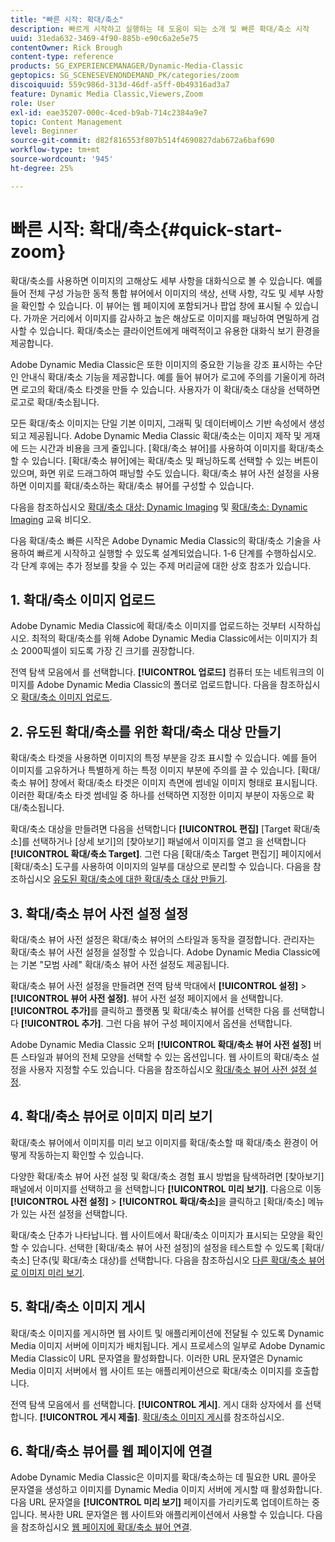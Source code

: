 ```yaml
---
title: "빠른 시작: 확대/축소"
description: 빠르게 시작하고 실행하는 데 도움이 되는 소개 및 빠른 확대/축소 시작
uuid: 31eda632-3469-4f90-885b-e90c6a2e5e75
contentOwner: Rick Brough
content-type: reference
products: SG_EXPERIENCEMANAGER/Dynamic-Media-Classic
geptopics: SG_SCENESEVENONDEMAND_PK/categories/zoom
discoiquuid: 559c986d-313d-46df-a5ff-0b49316ad3a7
feature: Dynamic Media Classic,Viewers,Zoom
role: User
exl-id: eae35207-000c-4ced-b9ab-714c2384a9e7
topic: Content Management
level: Beginner
source-git-commit: d82f816553f807b514f4690827dab672a6baf690
workflow-type: tm+mt
source-wordcount: '945'
ht-degree: 25%

---
```


# 빠른 시작: 확대/축소{#quick-start-zoom}

확대/축소를 사용하면 이미지의 고해상도 세부 사항을 대화식으로 볼 수 있습니다. 예를 들어 전체 구성 가능한 동적 통합 뷰어에서 이미지의 색상, 선택 사항, 각도 및 세부 사항을 확인할 수 있습니다. 이 뷰어는 웹 페이지에 포함되거나 팝업 창에 표시될 수 있습니다. 가까운 거리에서 이미지를 감사하고 높은 해상도로 이미지를 패닝하여 면밀하게 검사할 수 있습니다. 확대/축소는 클라이언트에게 매력적이고 유용한 대화식 보기 환경을 제공합니다.

Adobe Dynamic Media Classic은 또한 이미지의 중요한 기능을 강조 표시하는 수단인 안내식 확대/축소 기능을 제공합니다. 예를 들어 뷰어가 로고에 주의를 기울이게 하려면 로고의 확대/축소 타겟을 만들 수 있습니다. 사용자가 이 확대/축소 대상을 선택하면 로고로 확대/축소됩니다.

모든 확대/축소 이미지는 단일 기본 이미지, 그래픽 및 데이터베이스 기반 속성에서 생성되고 제공됩니다. Adobe Dynamic Media Classic 확대/축소는 이미지 제작 및 게재에 드는 시간과 비용을 크게 줄입니다. [확대/축소 뷰어]를 사용하여 이미지를 확대/축소할 수 있습니다. [확대/축소 뷰어]에는 확대/축소 및 패닝하도록 선택할 수 있는 버튼이 있으며, 화면 위로 드래그하여 패닝할 수도 있습니다. 확대/축소 뷰어 사전 설정을 사용하면 이미지를 확대/축소하는 확대/축소 뷰어를 구성할 수 있습니다.

다음을 참조하십시오 [확대/축소 대상: Dynamic Imaging](https://s7d5.scene7.com/s7viewers/html5/VideoViewer.html?videoserverurl=https://s7d5.scene7.com/is/content/&amp;emailurl=https://s7d5.scene7.com/s7/emailFriend&amp;serverUrl=https://s7d5.scene7.com/is/image/&amp;config=Scene7SharedAssets/Universal_HTML5_Video&amp;contenturl=https://s7d5.scene7.com/skins/&amp;asset=S7tutorials/559_Zoom%20Target%20Tool_converted%20renamed_Dynamic%20Imaging-AVS) 및 [확대/축소: Dynamic Imaging](https://s7d5.scene7.com/s7viewers/html5/VideoViewer.html?videoserverurl=https://s7d5.scene7.com/is/content/&amp;emailurl=https://s7d5.scene7.com/s7/emailFriend&amp;serverUrl=https://s7d5.scene7.com/is/image/&amp;config=Scene7SharedAssets/Universal_HTML5_Video&amp;contenturl=https://s7d5.scene7.com/skins/&amp;asset=S7tutorials/560_Zoom_converted%20renamed_Dynamic%20Imaging-AVS) 교육 비디오.

다음 확대/축소 빠른 시작은 Adobe Dynamic Media Classic의 확대/축소 기술을 사용하여 빠르게 시작하고 실행할 수 있도록 설계되었습니다. 1-6 단계를 수행하십시오. 각 단계 후에는 추가 정보를 찾을 수 있는 주제 머리글에 대한 상호 참조가 있습니다.

## 1. 확대/축소 이미지 업로드

Adobe Dynamic Media Classic에 확대/축소 이미지를 업로드하는 것부터 시작하십시오. 최적의 확대/축소를 위해 Adobe Dynamic Media Classic에서는 이미지가 최소 2000픽셀이 되도록 가장 긴 크기를 권장합니다.

전역 탐색 모음에서 를 선택합니다. **[!UICONTROL 업로드]** 컴퓨터 또는 네트워크의 이미지를 Adobe Dynamic Media Classic의 폴더로 업로드합니다. 다음을 참조하십시오 [확대/축소 이미지 업로드](uploading-zoom-images.md#uploading_zoom_images).

## 2. 유도된 확대/축소를 위한 확대/축소 대상 만들기

확대/축소 타겟을 사용하면 이미지의 특정 부분을 강조 표시할 수 있습니다. 예를 들어 이미지를 고유하거나 특별하게 하는 특정 이미지 부분에 주의를 끌 수 있습니다. [확대/축소 뷰어] 창에서 확대/축소 타겟은 이미지 측면에 썸네일 이미지 형태로 표시됩니다. 이러한 확대/축소 타겟 썸네일 중 하나를 선택하면 지정한 이미지 부분이 자동으로 확대/축소됩니다.

확대/축소 대상을 만들려면 다음을 선택합니다 **[!UICONTROL 편집]** [Target 확대/축소]를 선택하거나 [상세 보기]의 [찾아보기] 패널에서 이미지를 열고 을 선택합니다 **[!UICONTROL 확대/축소 Target]**. 그런 다음 [확대/축소 Target 편집기] 페이지에서 [확대/축소] 도구를 사용하여 이미지의 일부를 대상으로 분리할 수 있습니다. 다음을 참조하십시오 [유도된 확대/축소에 대한 확대/축소 대상 만들기](creating-zoom-targets-guided-zoom.md#creating_zoom_targets_for_guided_zoom).

## 3. 확대/축소 뷰어 사전 설정 설정

확대/축소 뷰어 사전 설정은 확대/축소 뷰어의 스타일과 동작을 결정합니다. 관리자는 확대/축소 뷰어 사전 설정을 설정할 수 있습니다. Adobe Dynamic Media Classic에는 기본 &quot;모범 사례&quot; 확대/축소 뷰어 사전 설정도 제공됩니다.

확대/축소 뷰어 사전 설정을 만들려면 전역 탐색 막대에서 **[!UICONTROL 설정]** > **[!UICONTROL 뷰어 사전 설정]**. 뷰어 사전 설정 페이지에서 을 선택합니다. **[!UICONTROL 추가]**&#x200B;를 클릭하고 플랫폼 및 확대/축소 뷰어를 선택한 다음 를 선택합니다 **[!UICONTROL 추가]**. 그런 다음 뷰어 구성 페이지에서 옵션을 선택합니다.

Adobe Dynamic Media Classic 오퍼 **[!UICONTROL 확대/축소 뷰어 사전 설정]** 버튼 스타일과 뷰어의 전체 모양을 선택할 수 있는 옵션입니다. 웹 사이트의 확대/축소 설정을 사용자 지정할 수도 있습니다. 다음을 참조하십시오 [확대/축소 뷰어 사전 설정 설정](setting-zoom-viewer-presets.md#setting_up_zoom_viewer_presets).

## 4. 확대/축소 뷰어로 이미지 미리 보기

확대/축소 뷰어에서 이미지를 미리 보고 이미지를 확대/축소할 때 확대/축소 환경이 어떻게 작동하는지 확인할 수 있습니다.

다양한 확대/축소 뷰어 사전 설정 및 확대/축소 경험 표시 방법을 탐색하려면 [찾아보기] 패널에서 이미지를 선택하고 을 선택합니다 **[!UICONTROL 미리 보기]**. 다음으로 이동 **[!UICONTROL 사전 설정]** > **[!UICONTROL 확대/축소]**&#x200B;을 클릭하고 [확대/축소] 메뉴가 있는 사전 설정을 선택합니다.

확대/축소 단추가 나타납니다. 웹 사이트에서 확대/축소 이미지가 표시되는 모양을 확인할 수 있습니다. 선택한 [확대/축소 뷰어 사전 설정]의 설정을 테스트할 수 있도록 [확대/축소] 단추(및 확대/축소 대상)를 선택합니다. 다음을 참조하십시오 [다른 확대/축소 뷰어로 이미지 미리 보기](previewing-image-assets-different-zoom.md#previewing_image_assets_with_different_zoom_viewers).

## 5. 확대/축소 이미지 게시

확대/축소 이미지를 게시하면 웹 사이트 및 애플리케이션에 전달될 수 있도록 Dynamic Media 이미지 서버에 이미지가 배치됩니다. 게시 프로세스의 일부로 Adobe Dynamic Media Classic이 URL 문자열을 활성화합니다. 이러한 URL 문자열은 Dynamic Media 이미지 서버에서 웹 사이트 또는 애플리케이션으로 확대/축소 이미지를 호출합니다.

전역 탐색 모음에서 를 선택합니다. **[!UICONTROL 게시]**. 게시 대화 상자에서 를 선택합니다. **[!UICONTROL 게시 제출]**. [확대/축소 이미지 게시](publishing-zoom-images.md#publishing_zoom_images)를 참조하십시오.

## 6. 확대/축소 뷰어를 웹 페이지에 연결

Adobe Dynamic Media Classic은 이미지를 확대/축소하는 데 필요한 URL 콜아웃 문자열을 생성하고 이미지를 Dynamic Media 이미지 서버에 게시할 때 활성화합니다. 다음 URL 문자열을 **[!UICONTROL 미리 보기]** 페이지를 가리키도록 업데이트하는 중입니다. 복사한 URL 문자열은 웹 사이트와 애플리케이션에서 사용할 수 있습니다. 다음을 참조하십시오 [웹 페이지에 확대/축소 뷰어 연결](linking-zoom-viewers-web-pages.md#linking_zoom_viewers_to_your_web_pages).
